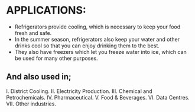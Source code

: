 # APPLICATIONS:
* Refrigerators provide cooling, which is necessary to keep your food fresh and safe.
* In the summer season, refrigerators also keep your water and other drinks cool so that you can enjoy drinking them to the best.
* They also have freezers which let you freeze water into ice, which can be used for many other purposes.

## And also used in;
I. District Cooling.
II. Electricity Production.
III. Chemical and Petrochemicals.
IV. Pharmaceutical.
V. Food & Beverages.
VI. Data Centres.
VII. Other industries.